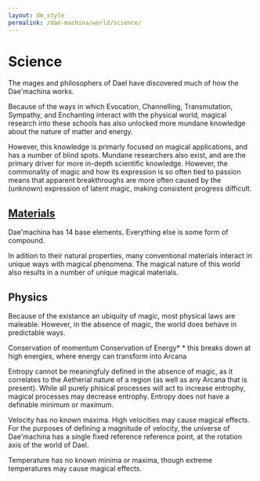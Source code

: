 ```yaml
---
layout: dm_style
permalink: /dae-machina/world/science/
---
```


# Science

The mages and philosophers of Dael have discovered much of how the Dae'machina works.

Because of the ways in which Evocation, Channelling, Transmutation, Sympathy, and Enchanting interact with the physical world, 
magical research into these schools has also unlocked more mundane knowledge about the nature of matter and energy.

However, this knowledge is primarly focused on magical applications, and has a number of blind spots.
Mundane researchers also exist, and are the primary driver for more in-depth scientific knowledge.
However, the commonality of magic and how its expression is so often tied to passion means that apparent breakthroughs are more often caused by the (unknown) expression of latent magic, making consistent progress difficult.

## [Materials](./materials)

Dae'machina has 14 base elements. Everything else is some form of compound.

In adition to their natural properties, many conventional materials interact in unique ways with magical phenomena. The magical nature of this world also results in a number of unique magical materials.

## Physics

Because of the existance an ubiquity of magic, most physical laws are maleable. However, in the absence of magic, the world does behave in predictable ways.

Conservation of momentum
Conservation of Energy\*
 \* this breaks down at high energies, where energy can transform into Arcana
 
Entropy cannot be meaningfuly defined in the absence of magic, as it correlates to the Aetherial nature of a region (as well as any Arcana that is present). 
While all purely phisical processes will act to increase entrophy, magical processes may decrease entrophy. Entropy does not have a definable minimum or maximum.

Velocity has no known maxima. High velocities may cause magical effects.
For the purposes of defining a magnitude of velocity, the universe of Dae'machina has a single fixed reference reference point, at the rotation axis of the world of Dael.

Temperature has no known minima or maxima, though extreme temperatures may cause magical effects.

